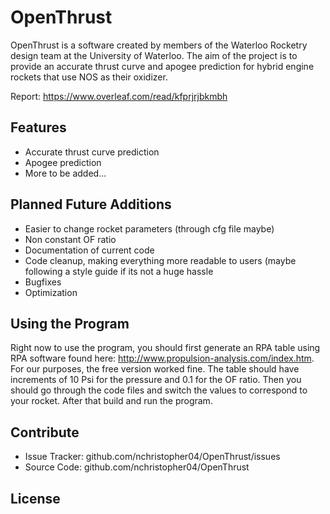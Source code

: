 OpenThrust
========

OpenThrust is a software created by members of the Waterloo Rocketry design team at the University of Waterloo. The aim of the project is to provide an accurate thrust curve and apogee prediction for hybrid engine rockets that use NOS as their oxidizer.

Report: https://www.overleaf.com/read/kfprjrjbkmbh

Features
--------

- Accurate thrust curve prediction
- Apogee prediction
- More to be added...

Planned Future Additions
------------------------

- Easier to change rocket parameters (through cfg file maybe)
- Non constant OF ratio
- Documentation of current code
- Code cleanup, making everything more readable to users (maybe following a style guide if its not a huge hassle
- Bugfixes
- Optimization

Using the Program
-----------------

Right now to use the program, you should first generate an RPA table using RPA software found here: http://www.propulsion-analysis.com/index.htm. For our purposes, the free version worked fine.
The table should have increments of 10 Psi for the pressure and 0.1 for the OF ratio.
Then you should go through the code files and switch the values to correspond to your rocket. After that build and run the program.

Contribute
----------

- Issue Tracker: github.com/nchristopher04/OpenThrust/issues
- Source Code: github.com/nchristopher04/OpenThrust

License
-------
